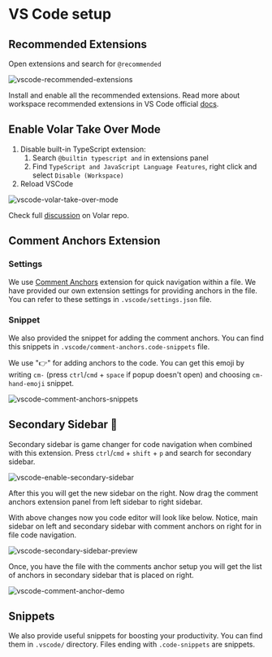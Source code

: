 # VS Code setup

## Recommended Extensions

Open extensions and search for `@recommended`

<img :src="$withBase('/images/guide/vscode-recommended-extensions.png')" alt="vscode-recommended-extensions">

Install and enable all the recommended extensions. Read more about workspace recommended extensions in VS Code official [docs](https://code.visualstudio.com/docs/editor/extension-marketplace#_workspace-recommended-extensions).

## Enable Volar Take Over Mode

1. Disable built-in TypeScript extension:
   1. Search `@builtin typescript and` in extensions panel
   2. Find `TypeScript and JavaScript Language Features`, right click and select `Disable (Workspace)`
2. Reload VSCode

<img :src="$withBase('/images/guide/vscode-volar-take-over-mode.png')" alt="vscode-volar-take-over-mode">

Check full [discussion](https://github.com/johnsoncodehk/volar/discussions/471) on Volar repo.

## Comment Anchors Extension

### Settings

We use [Comment Anchors](https://marketplace.visualstudio.com/items?itemName=ExodiusStudios.comment-anchors) extension for quick navigation within a file. We have provided our own extension settings for providing anchors in the file. You can refer to these settings in `.vscode/settings.json` file.

### Snippet

We also provided the snippet for adding the comment anchors. You can find this snippets in `.vscode/comment-anchors.code-snippets` file.

We use "👉" for adding anchors to the code. You can get this emoji by writing `cm-` (press `ctrl`/`cmd` + `space` if popup doesn't open) and choosing `cm-hand-emoji` snippet.

<img :src="$withBase('/images/guide/vscode-comment-anchors-snippets.png')" alt="vscode-comment-anchors-snippets">

## Secondary Sidebar 🦸

Secondary sidebar is game changer for code navigation when combined with this extension. Press `ctrl`/`cmd` + `shift` + `p` and search for secondary sidebar.

<img :src="$withBase('/images/guide/vscode-enable-secondary-sidebar.png')" alt="vscode-enable-secondary-sidebar">

After this you will get the new sidebar on the right. Now drag the comment anchors extension panel from left sidebar to right sidebar.

With above changes now you code editor will look like below. Notice, main sidebar on left and secondary sidebar with comment anchors on right for in file code navigation.

<img :src="$withBase('/images/guide/vscode-secondary-sidebar-preview.png')" alt="vscode-secondary-sidebar-preview">

Once, you have the file with the comments anchor setup you will get the list of anchors in secondary sidebar that is placed on right.

<img :src="$withBase('/images/guide/vscode-comment-anchor-demo.gif')" alt="vscode-comment-anchor-demo">

## Snippets

We also provide useful snippets for boosting your productivity. You can find them in `.vscode/` directory. Files ending with `.code-snippets` are snippets.
